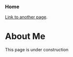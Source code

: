 <!-- The text in the header is controlled in `_config.yml` -->
### Home
[Link to another page](../index.html).

# About Me
This page is under construction
